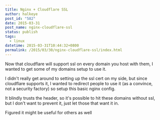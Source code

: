 ```yaml
---
title: Nginx + Cloudflare SSL
author: halkeye
post_id: "582"
date: 2015-03-31
post_name: nginx-cloudflare-ssl
status: publish
tags:
  - linux
datetime: 2015-03-31T10:44:32+0800
permalink: /2015/03/30/nginx-cloudflare-ssl/index.html
---
```


Now that cloudflare will support ssl on every domain you host with them, I wanted to get some of my domains setup to use it.

I didn't really get around to setting up the ssl cert on my side, but since cloudflare supports it, I wanted to redirect people to use it (as a convince, not a security factory) so setup this basic nginx config.

<github-gist id="halkeye/0dea284e6218fa49614b"></github-gist>

It blindly trusts the header, so it's possible to hit these domains without ssl, but I don't want to prevent it, just let those that want it in.

Figured it might be useful for others as well
